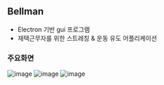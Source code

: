 ## Bellman

* Electron 기반 gui 프로그램
* 재택근무자를 위한 스트레칭 & 운동 유도 어플리케이션

### 주요화면
![image](https://user-images.githubusercontent.com/50237150/144289115-79a2586e-9c0f-4b08-8d05-95bc09ecab69.png)
![image](https://user-images.githubusercontent.com/50237150/142770901-76bedd5f-89b4-459a-a0ce-2c06cb80bca3.png)
![image](https://user-images.githubusercontent.com/50237150/144289157-966e48cf-7af4-4fa1-bcf5-b89b2ff3eace.png)

